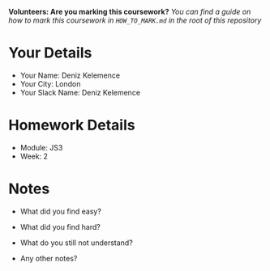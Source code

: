 <!--

The title for your pull request should be made in this format

CITY CLASS_NO - FIRST_NAME LAST_NAME - MODULE - WEEK_NO

For example,

London Class 7 - Chris Owen - HTML/CSS - Week 1

Please complete the details below this message

-->

**Volunteers: Are you marking this coursework?** _You can find a guide on how to mark this coursework in `HOW_TO_MARK.md` in the root of this repository_

# Your Details

- Your Name: Deniz Kelemence
- Your City: London
- Your Slack Name: Deniz Kelemence

# Homework Details

- Module: JS3
- Week: 2

# Notes

- What did you find easy?

- What did you find hard?

- What do you still not understand?

- Any other notes?
